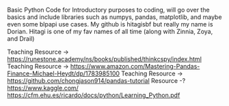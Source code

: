 Basic Python Code for Introductory purposes to coding, will go over the basics and include libraries such as numpys, pandas, matplotlib, and maybe even some blpapi use cases. My github is hitagisbf but really my name is Dorian. Hitagi is one of my fav names of all time (along with Zinnia, Zoya, and Drail)

Teaching Resource -> https://runestone.academy/ns/books/published/thinkcspy/index.html
Teaching Resource -> https://www.amazon.com/Mastering-Pandas-Finance-Michael-Heydt/dp/1783985100
Teaching Resource -> https://github.com/chongjason914/pandas-tutorial
Resource -? https://www.kaggle.com/
https://cfm.ehu.es/ricardo/docs/python/Learning_Python.pdf
